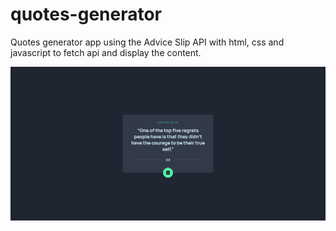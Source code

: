# quotes-generator
Quotes generator app using the Advice Slip API with html, css and javascript to fetch api and display the content.

![preview-quotes](./images/preview-quotes.png)
